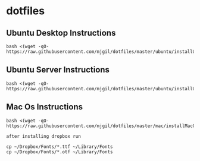 dotfiles
========

## Ubuntu Desktop Instructions
```
bash <(wget -qO- https://raw.githubusercontent.com/mjgil/dotfiles/master/ubuntu/installUbuntuDesktop.sh)
```

## Ubuntu Server Instructions

```
bash <(wget -qO- https://raw.githubusercontent.com/mjgil/dotfiles/master/ubuntu/installUbuntuServer.sh)
```

## Mac Os Instructions

```
bash <(wget -qO- https://raw.githubusercontent.com/mjgil/dotfiles/master/mac/installMacOs.sh)

after installing dropbox run 

cp ~/Dropbox/Fonts/*.ttf ~/Library/Fonts
cp ~/Dropbox/Fonts/*.otf ~/Library/Fonts
```

